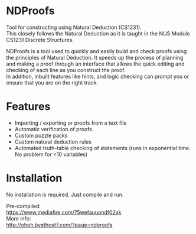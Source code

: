 NDProofs
========

Tool for constructing using Natural Deduction (CS1231).  
This closely follows the Natural Deduction as it is taught in the NUS Module CS1231 Discrete Structures.

NDProofs is a tool used to quickly and easily build and check proofs using the principles of Natural Deduction. It speeds up the process of planning and making a proof through an interface that allows the quick editing and checking of each line as you construct the proof.  
In addition, inbuilt features like hints, and logic checking can prompt you or ensure that you are on the right track.


Features
=======
- Importing / exporting or proofs from a text file
- Automatic verification of proofs.
- Custom puzzle packs
- Custom natural deduction rules
- Automated truth-table checking of statements (runs in exponential time. No problem for <10 variables)


Installation
=======
No installation is required. Just compile and run.

Pre-compiled:  
https://www.mediafire.com/?5wefauuondf02xk  
More info:  
http://ohoh.byethost7.com/?page=ndproofs
